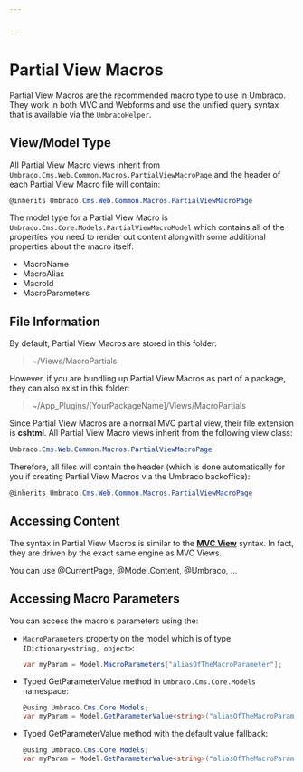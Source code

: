 ```yaml
---


---
```


# Partial View Macros

Partial View Macros are the recommended macro type to use in Umbraco. They work in both MVC and Webforms and use the unified query syntax that is available via the `UmbracoHelper`.

## View/Model Type

All Partial View Macro views inherit from `Umbraco.Cms.Web.Common.Macros.PartialViewMacroPage` and the header of each Partial View Macro file will contain:

```csharp
@inherits Umbraco.Cms.Web.Common.Macros.PartialViewMacroPage
```

The model type for a Partial View Macro is `Umbraco.Cms.Core.Models.PartialViewMacroModel` which contains all of the properties you need to render out content alongwith some additional
properties about the macro itself: 

- MacroName
- MacroAlias
- MacroId
- MacroParameters

## File Information

By default, Partial View Macros are stored in this folder:

> ~/Views/MacroPartials

However, if you are bundling up Partial View Macros as part of a package, they can also exist in this folder:

> ~/App_Plugins/[YourPackageName]/Views/MacroPartials

Since Partial View Macros are a normal MVC partial view, their file extension is **cshtml**. All Partial View Macro views inherit from the following view class:

```csharp
Umbraco.Cms.Web.Common.Macros.PartialViewMacroPage
```

Therefore, all files will contain the header (which is done automatically for you if creating Partial View Macros via the Umbraco backoffice):

```csharp
@inherits Umbraco.Cms.Web.Common.Macros.PartialViewMacroPage
```

## Accessing Content

The syntax in Partial View Macros is similar to the **[MVC View](../mvc/views.md)** syntax. In fact, they are driven by the exact same engine as MVC Views.

You can use @CurrentPage, @Model.Content, @Umbraco, ...

## Accessing Macro Parameters

You can access the macro's parameters using the:

- `MacroParameters` property on the model which is of type `IDictionary<string, object>`:

    ```csharp
    var myParam = Model.MacroParameters["aliasOfTheMacroParameter"];
    ```

- Typed GetParameterValue method in `Umbraco.Cms.Core.Models` namespace:

    ```csharp
    @using Umbraco.Cms.Core.Models;
    var myParam = Model.GetParameterValue<string>("aliasOfTheMacroParameter");
    ```

- Typed GetParameterValue method with the default value fallback:

    ```csharp
    @using Umbraco.Cms.Core.Models;
    var myParam = Model.GetParameterValue<string>("aliasOfTheMacroParameter", "default value if parameter value has not been set");
    ```
